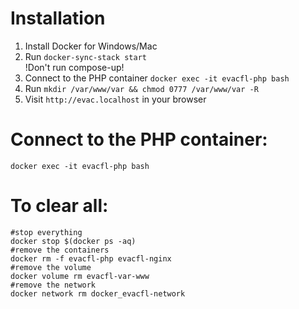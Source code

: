 # Installation
1. Install Docker for Windows/Mac
2. Run `docker-sync-stack start`<br>
!Don't run compose-up!
3. Connect to the PHP container `docker exec -it evacfl-php bash`
4. Run `mkdir /var/www/var && chmod 0777 /var/www/var -R`
5. Visit `http://evac.localhost` in your browser

# Connect to the PHP container:
```
docker exec -it evacfl-php bash
```

# To clear all:
```
#stop everything
docker stop $(docker ps -aq)
#remove the containers
docker rm -f evacfl-php evacfl-nginx
#remove the volume
docker volume rm evacfl-var-www
#remove the network
docker network rm docker_evacfl-network
```